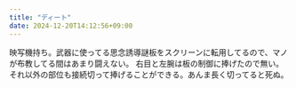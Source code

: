 ```yaml
---
title: "ディート"
date: 2024-12-20T14:12:56+09:00
---
```

映写機持ち。武器に使ってる思念誘導謎板をスクリーンに転用してるので、マノが布教してる間はあまり闘えない。
右目と左腕は板の制御に捧げたので無い。それ以外の部位も接続切って捧げることができる。あんま長く切ってると死ぬ。
